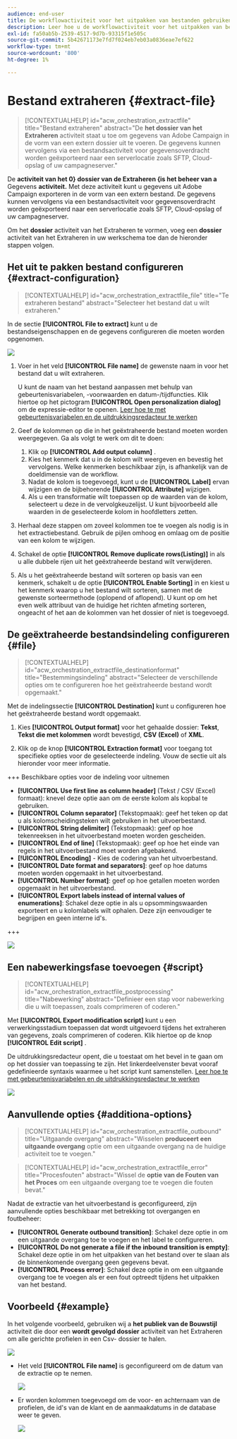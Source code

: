 ```yaml
---
audience: end-user
title: De workflowactiviteit voor het uitpakken van bestanden gebruiken
description: Leer hoe u de workflowactiviteit voor het uitpakken van bestanden kunt gebruiken
exl-id: fa50ab5b-2539-4517-9d7b-93315f1e505c
source-git-commit: 5b42671173e7fd7f024eb7eb03a0836eae7ef622
workflow-type: tm+mt
source-wordcount: '800'
ht-degree: 1%

---
```


# Bestand extraheren {#extract-file}

>[!CONTEXTUALHELP]
>id="acw_orchestration_extractfile"
>title="Bestand extraheren"
>abstract="De **het dossier van het Extraheren** activiteit staat u toe om gegevens van Adobe Campaign in de vorm van een extern dossier uit te voeren. De gegevens kunnen vervolgens via een bestandsactiviteit voor gegevensoverdracht worden geëxporteerd naar een serverlocatie zoals SFTP, Cloud-opslag of uw campagneserver."

De **activiteit van het 0} dossier van de Extraheren {is het beheer van a** Gegevens **activiteit.** Met deze activiteit kunt u gegevens uit Adobe Campaign exporteren in de vorm van een extern bestand. De gegevens kunnen vervolgens via een bestandsactiviteit voor gegevensoverdracht worden geëxporteerd naar een serverlocatie zoals SFTP, Cloud-opslag of uw campagneserver.

Om het **dossier** activiteit van het Extraheren te vormen, voeg een **dossier** activiteit van het Extraheren in uw werkschema toe dan de hieronder stappen volgen.

## Het uit te pakken bestand configureren {#extract-configuration}

>[!CONTEXTUALHELP]
>id="acw_orchestration_extractfile_file"
>title="Te extraheren bestand"
>abstract="Selecteer het bestand dat u wilt extraheren."

In de sectie **[!UICONTROL File to extract]** kunt u de bestandseigenschappen en de gegevens configureren die moeten worden opgenomen.

![](../assets/extract-file-file.png)

1. Voer in het veld **[!UICONTROL File name]** de gewenste naam in voor het bestand dat u wilt extraheren.

   U kunt de naam van het bestand aanpassen met behulp van gebeurtenisvariabelen, -voorwaarden en datum-/tijdfuncties. Klik hiertoe op het pictogram **[!UICONTROL Open personalization dialog]** om de expressie-editor te openen. [ Leer hoe te met gebeurtenisvariabelen en de uitdrukkingsredacteur te werken ](../event-variables.md)

1. Geef de kolommen op die in het geëxtraheerde bestand moeten worden weergegeven. Ga als volgt te werk om dit te doen:

   1. Klik op **[!UICONTROL Add output column]** .
   1. Kies het kenmerk dat u in de kolom wilt weergeven en bevestig het vervolgens. Welke kenmerken beschikbaar zijn, is afhankelijk van de doeldimensie van de workflow.
   1. Nadat de kolom is toegevoegd, kunt u de **[!UICONTROL Label]** ervan wijzigen en de bijbehorende **[!UICONTROL Attribute]** wijzigen.
   1. Als u een transformatie wilt toepassen op de waarden van de kolom, selecteert u deze in de vervolgkeuzelijst. U kunt bijvoorbeeld alle waarden in de geselecteerde kolom in hoofdletters zetten.

1. Herhaal deze stappen om zoveel kolommen toe te voegen als nodig is in het extractiebestand. Gebruik de pijlen omhoog en omlaag om de positie van een kolom te wijzigen.

1. Schakel de optie **[!UICONTROL Remove duplicate rows(Listing)]** in als u alle dubbele rijen uit het geëxtraheerde bestand wilt verwijderen.

1. Als u het geëxtraheerde bestand wilt sorteren op basis van een kenmerk, schakelt u de optie **[!UICONTROL Enable Sorting]** in en kiest u het kenmerk waarop u het bestand wilt sorteren, samen met de gewenste sorteermethode (oplopend of aflopend). U kunt op om het even welk attribuut van de huidige het richten afmeting sorteren, ongeacht of het aan de kolommen van het dossier of niet is toegevoegd.

## De geëxtraheerde bestandsindeling configureren {#file}

>[!CONTEXTUALHELP]
>id="acw_orchestration_extractfile_destinationformat"
>title="Bestemmingsindeling"
>abstract="Selecteer de verschillende opties om te configureren hoe het geëxtraheerde bestand wordt opgemaakt."

Met de indelingssectie **[!UICONTROL Destination]** kunt u configureren hoe het geëxtraheerde bestand wordt opgemaakt.

1. Kies **[!UICONTROL Output format]** voor het gehaalde dossier: **Tekst**, **Tekst die met kolommen** wordt bevestigd, **CSV (Excel)** of **XML**.

1. Klik op de knop **[!UICONTROL Extraction format]** voor toegang tot specifieke opties voor de geselecteerde indeling. Vouw de sectie uit als hieronder voor meer informatie.

+++ Beschikbare opties voor de indeling voor uitnemen

   * **[!UICONTROL Use first line as column header]** (Tekst / CSV (Excel) formaat): knevel deze optie aan om de eerste kolom als kopbal te gebruiken.
   * **[!UICONTROL Column separator]** (Tekstopmaak): geef het teken op dat u als kolomscheidingsteken wilt gebruiken in het uitvoerbestand.
   * **[!UICONTROL String delimiter]** (Tekstopmaak): geef op hoe tekenreeksen in het uitvoerbestand moeten worden gescheiden.
   * **[!UICONTROL End of line]** (Tekstopmaak): geef op hoe het einde van regels in het uitvoerbestand moet worden afgebakend.
   * **[!UICONTROL Encoding]** - Kies de codering van het uitvoerbestand.
   * **[!UICONTROL Date format and separators]**: geef op hoe datums moeten worden opgemaakt in het uitvoerbestand.
   * **[!UICONTROL Number format]**: geef op hoe getallen moeten worden opgemaakt in het uitvoerbestand.
   * **[!UICONTROL Export labels instead of internal values of enumerations]**: Schakel deze optie in als u opsommingswaarden exporteert en u kolomlabels wilt ophalen. Deze zijn eenvoudiger te begrijpen en geen interne id&#39;s.

+++

   ![](../assets/extract-file-format.png)

## Een nabewerkingsfase toevoegen {#script}

>[!CONTEXTUALHELP]
>id="acw_orchestration_extractfile_postprocessing"
>title="Nabewerking"
>abstract="Definieer een stap voor nabewerking die u wilt toepassen, zoals comprimeren of coderen."

Met **[!UICONTROL Export modification script]** kunt u een verwerkingsstadium toepassen dat wordt uitgevoerd tijdens het extraheren van gegevens, zoals comprimeren of coderen. Klik hiertoe op de knop **[!UICONTROL Edit script]** .

De uitdrukkingsredacteur opent, die u toestaat om het bevel in te gaan om op het dossier van toepassing te zijn. Het linkerdeelvenster bevat vooraf gedefinieerde syntaxis waarmee u het script kunt samenstellen. [ Leer hoe te met gebeurtenisvariabelen en de uitdrukkingsredacteur te werken ](../event-variables.md)

![](../assets/extract-file-script.png)

## Aanvullende opties {#additiona-options}

>[!CONTEXTUALHELP]
>id="acw_orchestration_extractfile_outbound"
>title="Uitgaande overgang"
>abstract="Wisselen **produceert een uitgaande overgang** optie om een uitgaande overgang na de huidige activiteit toe te voegen."

>[!CONTEXTUALHELP]
>id="acw_orchestration_extractfile_error"
>title="Procesfouten"
>abstract="Wissel de **optie van de Fouten van het Proces** om een uitgaande overgang toe te voegen die fouten bevat."

Nadat de extractie van het uitvoerbestand is geconfigureerd, zijn aanvullende opties beschikbaar met betrekking tot overgangen en foutbeheer:

* **[!UICONTROL Generate outbound transition]**: Schakel deze optie in om een uitgaande overgang toe te voegen en het label te configureren.
* **[!UICONTROL Do not generate a file if the inbound transition is empty]**: Schakel deze optie in om het uitpakken van het bestand over te slaan als de binnenkomende overgang geen gegevens bevat.
* **[!UICONTROL Process error]**: Schakel deze optie in om een uitgaande overgang toe te voegen als er een fout optreedt tijdens het uitpakken van het bestand.

## Voorbeeld {#example}

In het volgende voorbeeld, gebruiken wij a **het publiek van de Bouwstijl** activiteit die door een **wordt gevolgd dossier** activiteit van het Extraheren om alle gerichte profielen in een Csv- dossier te halen.

![](../assets/extract-file-example.png)

* Het veld **[!UICONTROL File name]** is geconfigureerd om de datum van de extractie op te nemen.

  ![](../assets/extract-file-example-name.png)

* Er worden kolommen toegevoegd om de voor- en achternaam van de profielen, de id&#39;s van de klant en de aanmaakdatums in de database weer te geven.

  ![](../assets/extract-file-example-columns.png)
